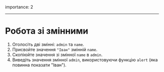 importance: 2

---

# Робота зі змінними

1. Оголосіть дві змінні: `admin` та `name`.
2. Присвойте значення `"Іван"` змінній `name`.
3. Скопіюйте значення зі змінної `name` в `admin`.
4. Виведіть значення змінної `admin`, використовуючи функцію `alert` (яка повинна показати "Іван").
